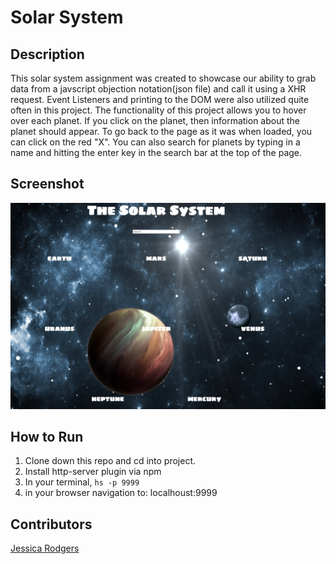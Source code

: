 # Solar System

## Description
This solar system assignment was created to showcase our ability to grab data from a javscript objection notation(json file) and call it using a XHR request. Event Listeners and printing to the DOM were also utilized quite often in this project. The functionality of this project allows you to hover over each planet. If you click on the planet, then information about the planet should appear. To go back to the page as it was when loaded, you can click on the red "X". You can also search for planets by typing in a name and hitting the enter key in the search bar at the top of the page. 



## Screenshot
![Webpage](https://raw.githubusercontent.com/jessrod11/solarSystem/master/screenshot/screenshot.png)


## How to Run
1. Clone down this repo and cd into project.
1. Install http-server plugin via npm
1. In your terminal, ``` hs -p 9999 ```
1. in your browser navigation to: localhoust:9999

## Contributors
[Jessica Rodgers](https://github.com/jessrod11)